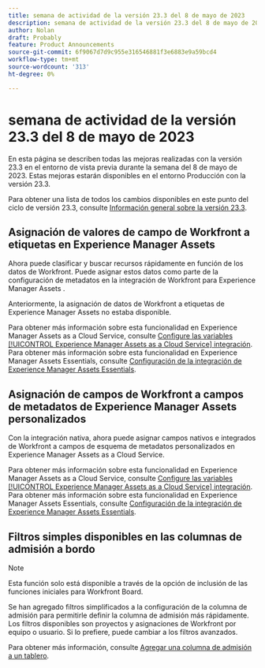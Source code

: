 ```yaml
---
title: semana de actividad de la versión 23.3 del 8 de mayo de 2023
description: semana de actividad de la versión 23.3 del 8 de mayo de 2023
author: Nolan
draft: Probably
feature: Product Announcements
source-git-commit: 6f9067d7d9c955e316546881f3e6883e9a59bcd4
workflow-type: tm+mt
source-wordcount: '313'
ht-degree: 0%

---
```


# semana de actividad de la versión 23.3 del 8 de mayo de 2023

En esta página se describen todas las mejoras realizadas con la versión 23.3 en el entorno de vista previa durante la semana del 8 de mayo de 2023. Estas mejoras estarán disponibles en el entorno Producción con la versión 23.3.

Para obtener una lista de todos los cambios disponibles en este punto del ciclo de versión 23.3, consulte [Información general sobre la versión 23.3](/help/quicksilver/product-announcements/product-releases/23.3-release-activity/23-3-release-overview.md).

## Asignación de valores de campo de Workfront a etiquetas en Experience Manager Assets

Ahora puede clasificar y buscar recursos rápidamente en función de los datos de Workfront. Puede asignar estos datos como parte de la configuración de metadatos en la integración de Workfront para Experience Manager Assets .

Anteriormente, la asignación de datos de Workfront a etiquetas de Experience Manager Assets no estaba disponible.

Para obtener más información sobre esta funcionalidad en Experience Manager Assets as a Cloud Service, consulte [Configure las variables [!UICONTROL Experience Manager Assets as a Cloud Service] integración](/help/quicksilver/administration-and-setup/configure-integrations/configure-aacs-integration.md).
Para obtener más información sobre esta funcionalidad en Experience Manager Assets Essentials, consulte [Configuración de la integración de Experience Manager Assets Essentials](/help/quicksilver/documents/adobe-workfront-for-experience-manager-assets-essentials/setup-asset-essentials.md).

## Asignación de campos de Workfront a campos de metadatos de Experience Manager Assets personalizados

Con la integración nativa, ahora puede asignar campos nativos e integrados de Workfront a campos de esquema de metadatos personalizados en Experience Manager Assets as a Cloud Service.

Para obtener más información sobre esta funcionalidad en Experience Manager Assets as a Cloud Service, consulte [Configure las variables [!UICONTROL Experience Manager Assets as a Cloud Service] integración](/help/quicksilver/administration-and-setup/configure-integrations/configure-aacs-integration.md).
Para obtener más información sobre esta funcionalidad en Experience Manager Assets Essentials, consulte [Configuración de la integración de Experience Manager Assets Essentials](/help/quicksilver/documents/adobe-workfront-for-experience-manager-assets-essentials/setup-asset-essentials.md).

## Filtros simples disponibles en las columnas de admisión a bordo

>[!NOTE]
>
>Esta función solo está disponible a través de la opción de inclusión de las funciones iniciales para Workfront Board.

Se han agregado filtros simplificados a la configuración de la columna de admisión para permitirle definir la columna de admisión más rápidamente. Los filtros disponibles son proyectos y asignaciones de Workfront por equipo o usuario. Si lo prefiere, puede cambiar a los filtros avanzados.

Para obtener más información, consulte [Agregar una columna de admisión a un tablero](/help/quicksilver/agile/use-boards-agile-planning-tools/add-intake-column-to-board.md).


<!--HTML you might need

Video link

[View a video demonstration of this feature](ADD URL){target=_blank}

Off-cycle note for weekly pages

>[!NOTE]
>
>Preview release: February 9, 2023; Planned Production release: February 23, 2023-->